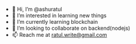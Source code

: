 - 👋 Hi, I’m @ashuratul
- 👀 I’m interested in learning new things
- 🌱 I’m currently learning blockchain
- 💞️ I’m looking to collaborate on backend(nodejs)
- 📫 Reach me at ratul.write@gmail.com

<!---
ashuratul/ashuratul is a ✨ special ✨ repository because its `README.md` (this file) appears on your GitHub profile.
You can click the Preview link to take a look at your changes.
--->
